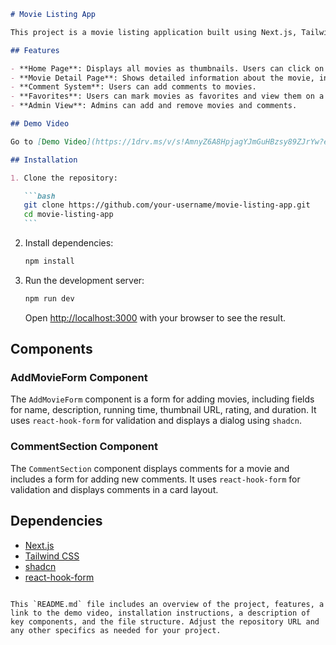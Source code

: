 ````markdown
# Movie Listing App

This project is a movie listing application built using Next.js, Tailwind CSS, shadcn, and react-hook-form. The application includes features for viewing movie details, adding comments, marking movies as favorites, and an admin view for adding/removing movies.

## Features

- **Home Page**: Displays all movies as thumbnails. Users can click on a thumbnail to view movie details.
- **Movie Detail Page**: Shows detailed information about the movie, including a comment section.
- **Comment System**: Users can add comments to movies.
- **Favorites**: Users can mark movies as favorites and view them on a separate tab.
- **Admin View**: Admins can add and remove movies and comments.

## Demo Video

Go to [Demo Video](https://1drv.ms/v/s!AmnyZ6A8HpjagYJmGuHBzsy89ZJrYw?e=vFdvwV) to see the project.

## Installation

1. Clone the repository:

   ```bash
   git clone https://github.com/your-username/movie-listing-app.git
   cd movie-listing-app
   ```
````

2. Install dependencies:

   ```bash
   npm install
   ```

3. Run the development server:

   ```bash
   npm run dev
   ```

   Open [http://localhost:3000](http://localhost:3000) with your browser to see the result.

## Components

### AddMovieForm Component

The `AddMovieForm` component is a form for adding movies, including fields for name, description, running time, thumbnail URL, rating, and duration. It uses `react-hook-form` for validation and displays a dialog using `shadcn`.

### CommentSection Component

The `CommentSection` component displays comments for a movie and includes a form for adding new comments. It uses `react-hook-form` for validation and displays comments in a card layout.

## Dependencies

- [Next.js](https://nextjs.org/)
- [Tailwind CSS](https://tailwindcss.com/)
- [shadcn](https://shadcn.dev/)
- [react-hook-form](https://react-hook-form.com/)

```

This `README.md` file includes an overview of the project, features, a link to the demo video, installation instructions, a description of key components, and the file structure. Adjust the repository URL and any other specifics as needed for your project.
```
